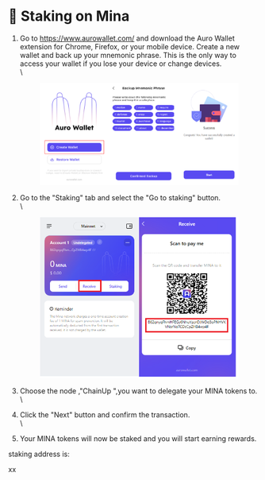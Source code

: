 # 📱 Staking on Mina



1.  Go to https://www.aurowallet.com/ and download the Auro Wallet extension for Chrome, Firefox, or your mobile device. Create a new wallet and back up your mnemonic phrase. This is the only way to access your wallet if you lose your device or change devices.\
    \


    <figure><img src="../.gitbook/assets/image (2) (1) (2) (1).png" alt=""><figcaption></figcaption></figure>
2.  Go to the "Staking" tab and select the "Go to staking" button.\
    \


    <figure><img src="../.gitbook/assets/image (5) (1).png" alt=""><figcaption></figcaption></figure>
3. Choose the node ,"ChainUp ",you want to delegate your MINA tokens to.  \
   \

4. Click the "Next" button and confirm the transaction.\
   \

5. Your MINA tokens will now be staked and you will start earning rewards.

staking address is:

xx
